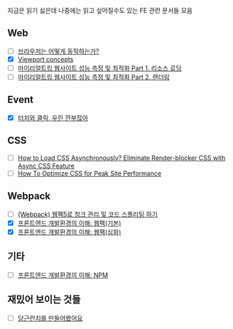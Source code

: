 지금은 읽기 싫은데 나중에는 읽고 싶어질수도 있는 FE 관련 문서들 모음

## Web
- [ ] [브라우저는 어떻게 동작하는가?](https://d2.naver.com/helloworld/59361)
- [x] [Viewport concepts](https://developer.mozilla.org/en-US/docs/Web/CSS/Viewport_concepts)
- [ ] [마이리얼트립 웹사이트 성능 측정 및 최적화 Part 1. 리소스 로딩](https://medium.com/myrealtrip-product/fe-website-perf-part1-6ae5b10e3433)
- [ ] [마이리얼트립 웹사이트 성능 측정 및 최적화 Part 2. 렌더링](https://medium.com/myrealtrip-product/fe-website-perf-part2-e0c7462ef822)

## Event
- [x] [터치와 클릭, 우린 깐부잖아](https://ui.toast.com/weekly-pick/ko_20220106)


## CSS
- [ ] [How to Load CSS Asynchronously? Eliminate Render-blocker CSS with Async CSS Feature](https://www.holisticseo.digital/pagespeed/async-css/)
- [ ] [How To Optimize CSS for Peak Site Performance](https://kinsta.com/blog/optimize-css/)

## Webpack
- [ ] [(Webpack) 웹팩5로 청크 관리 및 코드 스플리팅 하기](https://www.zerocho.com/category/Webpack/post/58ad4c9d1136440018ba44e7)
- [x] [프론트엔드 개발환경의 이해: 웹팩(기본)](https://jeonghwan-kim.github.io/series/2019/12/10/frontend-dev-env-webpack-basic.html)
- [x] [프론트엔드 개발환경의 이해: 웹팩(심화)](https://jeonghwan-kim.github.io/series/2020/01/02/frontend-dev-env-webpack-intermediate.html)

## 기타
- [ ] [프론트엔드 개발환경의 이해: NPM](https://jeonghwan-kim.github.io/series/2019/12/09/frontend-dev-env-npm.html)

## 재밌어 보이는 것들
- [ ] [당근런치를 만들어봤어요](https://medium.com/daangn/%EB%8B%B9%EA%B7%BC%EB%9F%B0%EC%B9%98%EB%A5%BC-%EB%A7%8C%EB%93%A4%EC%96%B4%EB%B4%A4%EC%96%B4%EC%9A%94-18c368552da6)
